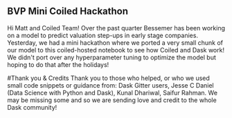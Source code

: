 ## BVP Mini Coiled Hackathon
Hi Matt and Coiled Team! Over the past quarter Bessemer has been working on a model to predict valuation step-ups in early stage companies. Yesterday, we had a mini hackathon where we ported a very small chunk of our model to this coiled-hosted notebook to see how Coiled and Dask work! We  didn't port over any hyperparameter tuning to optimize the model but hoping to do that after the holidays!

#Thank you & Credits 
Thank you to those who helped, or who we used small code snippets or guidance from: Dask Gitter users, Jesse C Daniel (Data Science with Python and Dask), Kunal Dhariwal, Saifur Rahman. We may be missing some and so we are sending love and credit to the whole Dask community! 
